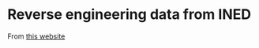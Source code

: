# Reverse engineering data from INED

From [this website](https://www.ined.fr/fr/tout-savoir-population/jeux/population-demain/)
